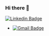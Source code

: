 ### Hi there 👋
[![Linkedin Badge](https://img.shields.io/badge/-LinkedIn-blue?style=flat-square&logo=Linkedin&logoColor=white&link=https://www.linkedin.com/in/donato-notarnicola-netto/)](https://www.linkedin.com/in/donato-notarnicola-netto/) 
+ [![Gmail Badge](https://img.shields.io/badge/-Gmail-c14438?style=flat-square&logo=Gmail&logoColor=white&link=mailto:dnnetto@gmail.com)](mailto:dnnetto@gmail.com)

<!--
**dnnetto/dnnetto** is a ✨ _special_ ✨ repository because its `README.md` (this file) appears on your GitHub profile.

Here are some ideas to get you started:

- 🔭 I’m currently working on ...
- 🌱 I’m currently learning ...
- 👯 I’m looking to collaborate on ...
- 🤔 I’m looking for help with ...
- 💬 Ask me about ...
- 📫 How to reach me: ...
- 😄 Pronouns: ...
- ⚡ Fun fact: ...
-->
